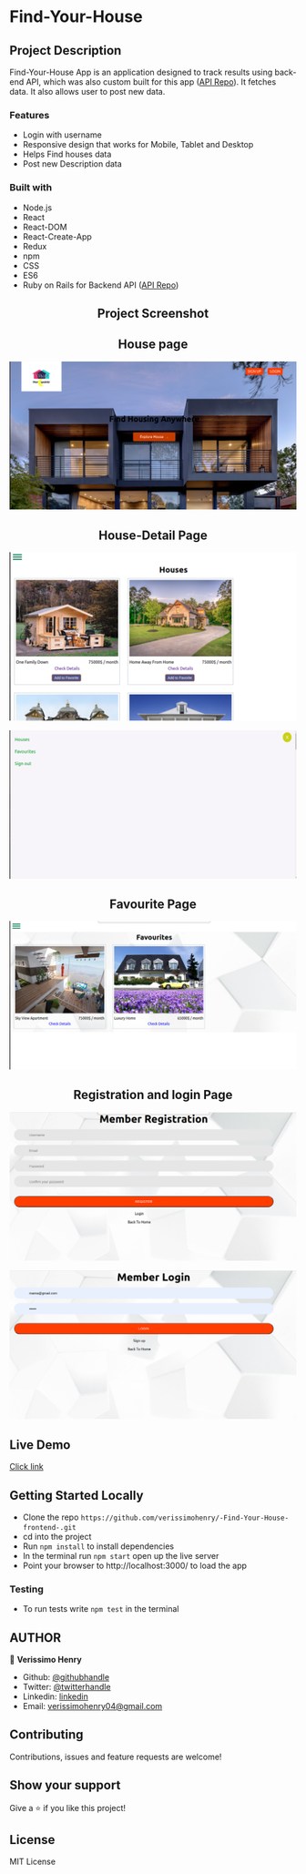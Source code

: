 # Find-Your-House

## Project Description
Find-Your-House App is an application designed to track results using back-end API, which was also custom built for this app ([API Repo](https://github.com/verissimohenry/verissimohenry-Find-Your-House-backend.git)). It fetches data. It also allows user to post new data.

### Features
- Login with username
- Responsive design that works for Mobile, Tablet and Desktop
- Helps Find houses data
- Post new Description data

### Built with
- Node.js
- React
- React-DOM
- React-Create-App
- Redux
- npm
- CSS
- ES6
- Ruby on Rails for Backend API ([API Repo](https://github.com/verissimohenry/verissimohenry-Find-Your-House-backend.git))

<span style="display:block;text-align:center">

## Project Screenshot <a name = "sc"></a>

## House page

![GUI](src/assets/img/readme/homescreen.png)

## House-Detail Page

![GUI](src/assets/img/readme/house.png)

![GUI](src/assets/img/readme/toolbar.png)

## Favourite Page

![GUI](src/assets/img/readme/favourite.png)

## Registration and login Page

![GUI](src/assets/img/readme/registration.png)

![GUI](src/assets/img/readme/login.png)

</span>

## Live Demo
[Click link](https://friendly-yonath-3ed2b1.netlify.app/)

## Getting Started Locally

- Clone the repo `https://github.com/verissimohenry/-Find-Your-House-frontend-.git`
- cd into the project
- Run `npm install` to install dependencies
- In the terminal run `npm start` open up the live server
- Point your browser to http://localhost:3000/ to load the app

### Testing
- To run tests write `npm test` in the terminal

## AUTHOR

👤 **Verissimo Henry**

- Github: [@githubhandle](https://github.com/verissimohenry)
- Twitter: [@twitterhandle](https://twitter.com/verissimohenry)
- Linkedin: [linkedin](https://www.linkedin.com/in/henry-verissimo-618906167/)
- Email: verissimohenry04@gmail.com

## Contributing

Contributions, issues and feature requests are welcome!

## Show your support

Give a ⭐️ if you like this project!

## License

MIT License
